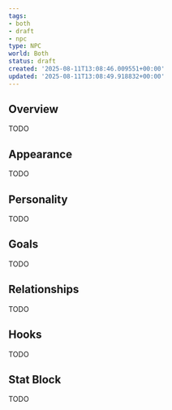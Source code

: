 ```yaml
---
tags:
- both
- draft
- npc
type: NPC
world: Both
status: draft
created: '2025-08-11T13:08:46.009551+00:00'
updated: '2025-08-11T13:08:49.918832+00:00'
---
```



## Overview

TODO
## Appearance

TODO
## Personality

TODO
## Goals

TODO
## Relationships

TODO
## Hooks

TODO
## Stat Block

TODO
